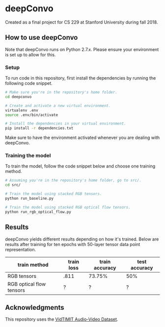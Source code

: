 # deepConvo

Created as a final project for CS 229 at Stanford University during fall 2018.

## How to use deepConvo

Note that deepConvo runs on Python 2.7.x. Please ensure your environment is set up to allow for this.

### Setup

To run code in this repository, first install the dependencies by running the following code snippet.

``` bash
# Make sure you're in the repository's home folder.
cd deepconvo

# Create and activate a new virtual environment.
virtualenv .env
source .env/bin/activate

# Install the dependencies in your virtual environment.
pip install -r dependencies.txt
```

Make sure to have the environment activated whenever you are dealing with deepConvo.

### Training the model

To train the model, follow the code snippet below and choose one training method.

``` bash
# Assuming you're in the repository's home folder, go to src/.
cd src/

# Train the model using stacked RGB tensors.
python run_baseline.py

# Train the model using stacked RGB optical flow tensors.
python run_rgb_optical_flow.py
```

## Results

deepConvo yields different results depending on how it's trained. Below are results after training for ten epochs with 50-layer tensor data point representation.

train method | train loss | train accuracy | test accuracy
--- | --- | --- | --- 
RGB tensors | .811 | 73.75% | 50%
RGB optical flow tensors | ? | ? | ?

## Acknowledgments

This repository uses the [VidTIMIT Audio-Video Dataset](http://conradsanderson.id.au/vidtimit/).

